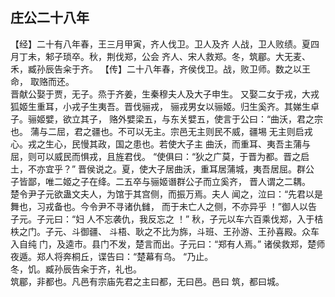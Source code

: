 ## 庄公二十八年

【经】二十有八年春，王三月甲寅，齐人伐卫。卫人及齐
人战，卫人败绩。夏四月丁未，邾子琐卒。秋，荆伐郑，公会
齐人、宋人救郑。冬，筑郿。大无麦、禾，臧孙辰告籴于齐。
【传】二十八年春，齐侯伐卫。战，败卫师。数之以王命，
取赂而还。  
晋献公娶于贾，无子。烝于齐姜，生秦穆夫人及大子申生。
又娶二女于戎，大戎狐姬生重耳，小戎子生夷吾。晋伐骊戎，
骊戎男女以骊姬。归生奚齐。其娣生卓子。骊姬嬖，欲立其子，
赂外嬖梁五，与东关嬖五，使言于公曰：“曲沃，君之宗也。
蒲与二屈，君之疆也。不可以无主。宗邑无主则民不威，疆埸
无主则启戎心。戎之生心，民慢其政，国之患也。若使大子主
曲沃，而重耳、夷吾主蒲与屈，则可以威民而惧戎，且旌君伐。
“使俱曰：“狄之广莫，于晋为都。晋之启土，不亦宜乎？”
晋侯说之。夏，使大子居曲沃，重耳居蒲城，夷吾居屈。群公
子皆鄙，唯二姬之子在绛。二五卒与骊姬谮群公子而立奚齐，
晋人谓之二耦。  
楚令尹子元欲蛊文夫人，为馆于其宫侧，而振万焉。夫人
闻之，泣曰：“先君以是舞也，习戎备也。今令尹不寻诸仇雠，
而于未亡人之侧，不亦异乎 ！”御人以告子元。子元曰：“妇
人不忘袭仇，我反忘之 ！”
秋，子元以车六百乘伐郑，入于桔柣之门。子元、斗御疆、
斗梧、耿之不比为旆，斗班、王孙游、王孙喜殿。众车入自纯
门，及逵市。县门不发，楚言而出。子元曰：“郑有人焉。”
诸侯救郑，楚师夜遁。郑人将奔桐丘，谍告曰：“楚幕有乌。
“乃止。  
冬，饥。臧孙辰告籴于齐，礼也。  
筑郿，非都也。凡邑有宗庙先君之主曰都，无曰邑。邑曰
筑，都曰城。  

